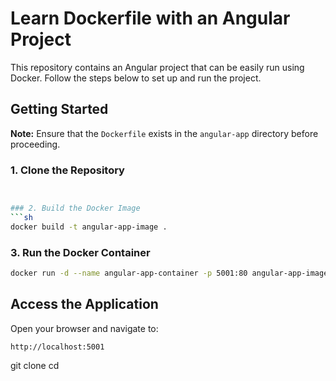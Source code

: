 # Learn Dockerfile with an Angular Project

This repository contains an Angular project that can be easily run using Docker. Follow the steps below to set up and run the project.

## Getting Started

**Note:** Ensure that the `Dockerfile` exists in the `angular-app` directory before proceeding.

### 1. Clone the Repository
```sh


### 2. Build the Docker Image
```sh
docker build -t angular-app-image .
```

### 3. Run the Docker Container
```sh
docker run -d --name angular-app-container -p 5001:80 angular-app-image
```

## Access the Application
Open your browser and navigate to:
```
http://localhost:5001
```
git clone 
cd